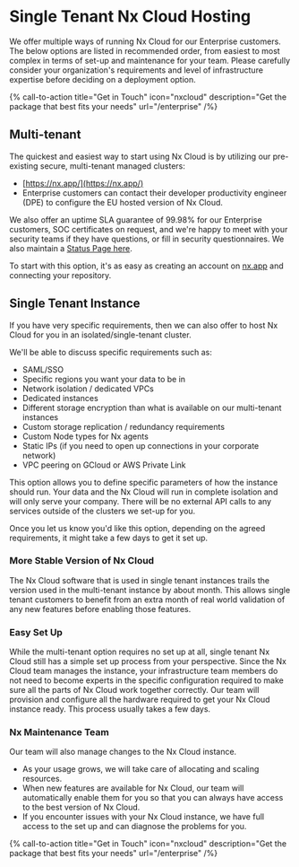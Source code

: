# Single Tenant Nx Cloud Hosting

We offer multiple ways of running Nx Cloud for our Enterprise customers. The below options are listed in recommended order, from easiest to most complex in terms of set-up and maintenance for your team. Please carefully consider your organization's requirements and level of infrastructure expertise before deciding on a deployment option.

{% call-to-action title="Get in Touch" icon="nxcloud" description="Get the package that best fits your needs" url="/enterprise" /%}

## Multi-tenant

The quickest and easiest way to start using Nx Cloud is by utilizing our pre-existing secure, multi-tenant managed clusters:

- [https://nx.app/](https://nx.app/)
- Enterprise customers can contact their developer productivity engineer (DPE) to configure the EU hosted version of Nx Cloud.

We also offer an uptime SLA guarantee of 99.98% for our Enterprise customers, SOC certificates on request, and we're happy to meet with your security teams if they have questions, or fill in security questionnaires. We also maintain a [Status Page here](https://status.nx.app/).

To start with this option, it's as easy as creating an account on [nx.app](https://cloud.nx.app) and connecting your repository.

## Single Tenant Instance

If you have very specific requirements, then we can also offer to host Nx Cloud for you in an isolated/single-tenant cluster.

We'll be able to discuss specific requirements such as:

- SAML/SSO
- Specific regions you want your data to be in
- Network isolation / dedicated VPCs
- Dedicated instances
- Different storage encryption than what is available on our multi-tenant instances
- Custom storage replication / redundancy requirements
- Custom Node types for Nx agents
- Static IPs (if you need to open up connections in your corporate network)
- VPC peering on GCloud or AWS Private Link

This option allows you to define specific parameters of how the instance should run.
Your data and the Nx Cloud will run in complete isolation and will only serve your company. There will be no external API calls to any services outside of the clusters we set-up for you.

Once you let us know you'd like this option, depending on the agreed requirements, it might take a few days to get it set up.

### More Stable Version of Nx Cloud

The Nx Cloud software that is used in single tenant instances trails the version used in the multi-tenant instance by about month. This allows single tenant customers to benefit from an extra month of real world validation of any new features before enabling those features.

### Easy Set Up

While the multi-tenant option requires no set up at all, single tenant Nx Cloud still has a simple set up process from your perspective. Since the Nx Cloud team manages the instance, your infrastructure team members do not need to become experts in the specific configuration required to make sure all the parts of Nx Cloud work together correctly. Our team will provision and configure all the hardware required to get your Nx Cloud instance ready. This process usually takes a few days.

### Nx Maintenance Team

Our team will also manage changes to the Nx Cloud instance.

- As your usage grows, we will take care of allocating and scaling resources.
- When new features are available for Nx Cloud, our team will automatically enable them for you so that you can always have access to the best version of Nx Cloud.
- If you encounter issues with your Nx Cloud instance, we have full access to the set up and can diagnose the problems for you.

{% call-to-action title="Get in Touch" icon="nxcloud" description="Get the package that best fits your needs" url="/enterprise" /%}
